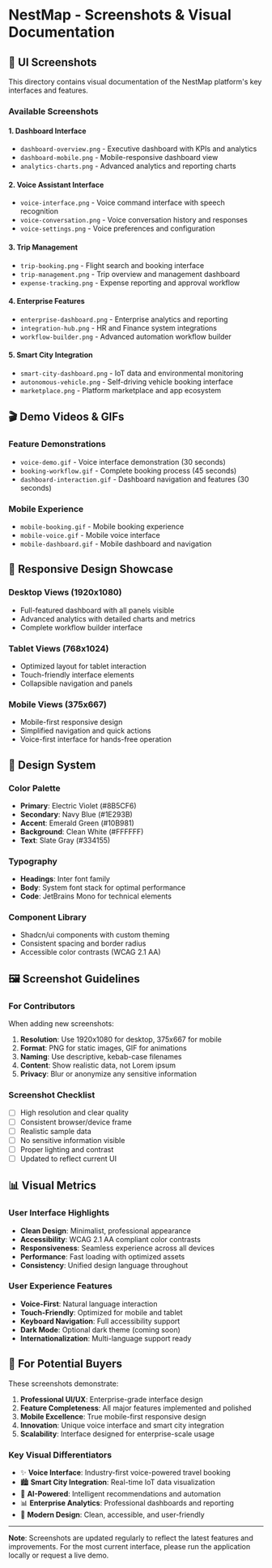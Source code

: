 # NestMap - Screenshots & Visual Documentation

## 📸 **UI Screenshots**

This directory contains visual documentation of the NestMap platform's key interfaces and features.

### **Available Screenshots**

#### **1. Dashboard Interface**
- `dashboard-overview.png` - Executive dashboard with KPIs and analytics
- `dashboard-mobile.png` - Mobile-responsive dashboard view
- `analytics-charts.png` - Advanced analytics and reporting charts

#### **2. Voice Assistant Interface**
- `voice-interface.png` - Voice command interface with speech recognition
- `voice-conversation.png` - Voice conversation history and responses
- `voice-settings.png` - Voice preferences and configuration

#### **3. Trip Management**
- `trip-booking.png` - Flight search and booking interface
- `trip-management.png` - Trip overview and management dashboard
- `expense-tracking.png` - Expense reporting and approval workflow

#### **4. Enterprise Features**
- `enterprise-dashboard.png` - Enterprise analytics and reporting
- `integration-hub.png` - HR and Finance system integrations
- `workflow-builder.png` - Advanced automation workflow builder

#### **5. Smart City Integration**
- `smart-city-dashboard.png` - IoT data and environmental monitoring
- `autonomous-vehicle.png` - Self-driving vehicle booking interface
- `marketplace.png` - Platform marketplace and app ecosystem

## 🎬 **Demo Videos & GIFs**

### **Feature Demonstrations**
- `voice-demo.gif` - Voice interface demonstration (30 seconds)
- `booking-workflow.gif` - Complete booking process (45 seconds)
- `dashboard-interaction.gif` - Dashboard navigation and features (30 seconds)

### **Mobile Experience**
- `mobile-booking.gif` - Mobile booking experience
- `mobile-voice.gif` - Mobile voice interface
- `mobile-dashboard.gif` - Mobile dashboard and navigation

## 📱 **Responsive Design Showcase**

### **Desktop Views (1920x1080)**
- Full-featured dashboard with all panels visible
- Advanced analytics with detailed charts and metrics
- Complete workflow builder interface

### **Tablet Views (768x1024)**
- Optimized layout for tablet interaction
- Touch-friendly interface elements
- Collapsible navigation and panels

### **Mobile Views (375x667)**
- Mobile-first responsive design
- Simplified navigation and quick actions
- Voice-first interface for hands-free operation

## 🎨 **Design System**

### **Color Palette**
- **Primary**: Electric Violet (#8B5CF6)
- **Secondary**: Navy Blue (#1E293B)
- **Accent**: Emerald Green (#10B981)
- **Background**: Clean White (#FFFFFF)
- **Text**: Slate Gray (#334155)

### **Typography**
- **Headings**: Inter font family
- **Body**: System font stack for optimal performance
- **Code**: JetBrains Mono for technical elements

### **Component Library**
- Shadcn/ui components with custom theming
- Consistent spacing and border radius
- Accessible color contrasts (WCAG 2.1 AA)

## 🖼️ **Screenshot Guidelines**

### **For Contributors**
When adding new screenshots:

1. **Resolution**: Use 1920x1080 for desktop, 375x667 for mobile
2. **Format**: PNG for static images, GIF for animations
3. **Naming**: Use descriptive, kebab-case filenames
4. **Content**: Show realistic data, not Lorem ipsum
5. **Privacy**: Blur or anonymize any sensitive information

### **Screenshot Checklist**
- [ ] High resolution and clear quality
- [ ] Consistent browser/device frame
- [ ] Realistic sample data
- [ ] No sensitive information visible
- [ ] Proper lighting and contrast
- [ ] Updated to reflect current UI

## 📊 **Visual Metrics**

### **User Interface Highlights**
- **Clean Design**: Minimalist, professional appearance
- **Accessibility**: WCAG 2.1 AA compliant color contrasts
- **Responsiveness**: Seamless experience across all devices
- **Performance**: Fast loading with optimized assets
- **Consistency**: Unified design language throughout

### **User Experience Features**
- **Voice-First**: Natural language interaction
- **Touch-Friendly**: Optimized for mobile and tablet
- **Keyboard Navigation**: Full accessibility support
- **Dark Mode**: Optional dark theme (coming soon)
- **Internationalization**: Multi-language support ready

## 🎯 **For Potential Buyers**

These screenshots demonstrate:

1. **Professional UI/UX**: Enterprise-grade interface design
2. **Feature Completeness**: All major features implemented and polished
3. **Mobile Excellence**: True mobile-first responsive design
4. **Innovation**: Unique voice interface and smart city integration
5. **Scalability**: Interface designed for enterprise-scale usage

### **Key Visual Differentiators**
- ✨ **Voice Interface**: Industry-first voice-powered travel booking
- 🏙️ **Smart City Integration**: Real-time IoT data visualization
- 🤖 **AI-Powered**: Intelligent recommendations and automation
- 📊 **Enterprise Analytics**: Professional dashboards and reporting
- 🎨 **Modern Design**: Clean, accessible, and user-friendly

---

**Note**: Screenshots are updated regularly to reflect the latest features and improvements. For the most current interface, please run the application locally or request a live demo.
